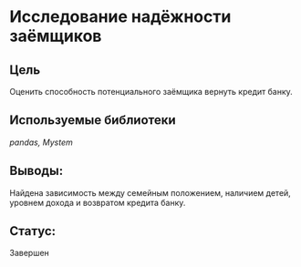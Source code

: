 # Исследование надёжности заёмщиков


## Цель
Оценить способность потенциального заёмщика вернуть кредит банку.

## Используемые библиотеки
*pandas,*
*Mystem*

## Выводы:
Найдена зависимость между семейным положением, наличием детей, уровнем дохода и возвратом кредита банку. 

## Статус:
Завершен
